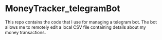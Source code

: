 # MoneyTracker_telegramBot
 This repo contains the code that I use for managing a telegram bot. The bot allows me to remotely edit a local CSV file containing details about my money transactions.
